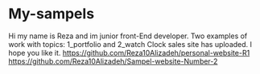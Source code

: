 # My-sampels
Hi my name is Reza and im junior front-End developer.
Two examples of work with topics:
1_portfolio and 2_watch Clock sales site has uploaded.
I hope you like it.
https://github.com/Reza10Alizadeh/personal-website-R1
https://github.com/Reza10Alizadeh/Sampel-website-Number-2
